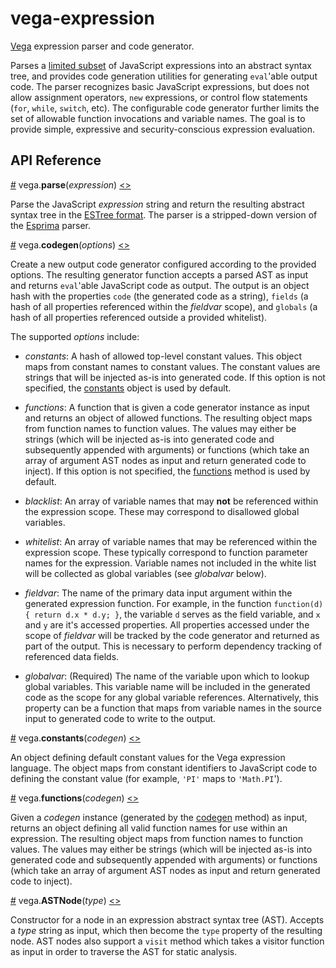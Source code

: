 # vega-expression

[Vega](http://github.com/vega/vega) expression parser and code generator.

Parses a [limited subset](https://vega.github.io/vega/docs/expressions/) of
JavaScript expressions into an abstract syntax tree, and provides code
generation utilities for generating `eval`'able output code. The parser
recognizes basic JavaScript expressions, but does not allow assignment
operators, `new` expressions, or control flow statements (`for`, `while`,
`switch`, etc). The configurable code generator further limits the set of
allowable function invocations and variable names. The goal is to provide
simple, expressive and security-conscious expression evaluation.

## API Reference

<a name="parse" href="#parse">#</a>
vega.<b>parse</b>(<i>expression</i>)
[<>](https://github.com/vega/vega-expression/blob/master/src/parser.js "Source")

Parse the JavaScript *expression* string and return the resulting abstract
syntax tree in the [ESTree format](https://github.com/estree/estree). The
parser is a stripped-down version of the [Esprima](http://esprima.org/) parser.

<a name="codegen" href="#codegen">#</a>
vega.<b>codegen</b>(<i>options</i>)
[<>](https://github.com/vega/vega-expression/blob/master/src/codegen.js "Source")

Create a new output code generator configured according to the provided
options. The resulting generator function accepts a parsed AST as input and
returns `eval`'able JavaScript code as output. The output is an object hash
with the properties `code` (the generated code as a string), `fields` (a hash
of all properties referenced within the _fieldvar_ scope), and `globals` (a
hash of all properties referenced outside a provided whitelist).

The supported _options_ include:

- *constants*: A hash of allowed top-level constant values. This object maps
from constant names to constant values. The constant values are strings that
will be injected as-is into generated code. If this option is not specified,
the [constants](#constants) object is used by default.

- *functions*: A function that is given a code generator instance as input and
returns an object of allowed functions. The resulting object maps from
function names to function values. The values may either be strings (which will
be injected as-is into generated code and subsequently appended with arguments)
or functions (which take an array of argument AST nodes as input and return
generated code to inject). If this option is not specified, the
[functions](#functions) method is used by default.

- *blacklist*: An array of variable names that may **not** be referenced within
the expression scope. These may correspond to disallowed global variables.

- *whitelist*: An array of variable names that may be referenced within the
expression scope. These typically correspond to function parameter names for
the expression. Variable names not included in the white list will be collected
as global variables (see *globalvar* below).

- *fieldvar*: The name of the primary data input argument within the
generated expression function. For example, in the function
`function(d) { return d.x * d.y; }`, the variable `d` serves as the field
variable, and `x` and `y` are it's accessed properties. All properties
accessed under the scope of _fieldvar_ will be tracked by the code generator
and returned as part of the output. This is necessary to perform dependency
tracking of referenced data fields.

- *globalvar*: (Required) The name of the variable upon which to lookup global
variables. This variable name will be included in the generated code as the
scope for any global variable references. Alternatively, this property can be
a function that maps from variable names in the source input to generated code
to write to the output.

<a name="constants" href="#constants">#</a>
vega.<b>constants</b>(<i>codegen</i>)
[<>](https://github.com/vega/vega-expression/blob/master/src/constants.js "Source")

An object defining default constant values for the Vega expression language.
The object maps from constant identifiers to JavaScript code to defining the
constant value (for example, `'PI'` maps to `'Math.PI`').

<a name="functions" href="#functions">#</a>
vega.<b>functions</b>(<i>codegen</i>)
[<>](https://github.com/vega/vega-expression/blob/master/src/functions.js "Source")

Given a *codegen* instance (generated by the [codegen](#codegen) method) as
input, returns an object defining all valid function names for use within an
expression. The resulting object maps from function names to function values.
The values may either be strings (which will be injected as-is into generated
code and subsequently appended with arguments) or functions (which take an
array of argument AST nodes as input and return generated code to inject).

<a name="ASTNode" href="#ASTNode">#</a>
vega.<b>ASTNode</b>(<i>type</i>)
[<>](https://github.com/vega/vega-expression/blob/master/src/ast.js "Source")

Constructor for a node in an expression abstract syntax tree (AST). Accepts
a *type* string as input, which then become the `type` property of the
resulting node. AST nodes also support a `visit` method which takes a
visitor function as input in order to traverse the AST for static analysis.
